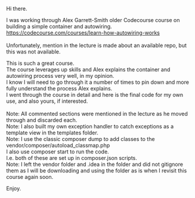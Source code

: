 Hi there.

I was working through Alex Garrett-Smith older Codecourse course on building a simple container and autowiring.
https://codecourse.com/courses/learn-how-autowiring-works<br><br>
Unfortunately, mention in the lecture is made about an available repo, but this was not available.

This is such a great course.<br>
The course leverages up skills and Alex explains the container and autowiring process very well, in my opinion.<br>
I know I will need to go through it a number of times to pin down and more fully understand the process Alex explains.<br>
I went through the course in detail and here is the final code for my own use, and also yours, if interested.<br><br>
Note:  All commented sections were mentioned in the lecture as he moved through and discarded each.<br>
Note:  I also built my own exception handler to catch exceptions as a template view in the templates folder.<br>
Note:  I use the classic composer dump to add classes to the vendor/composer/autoload_classmap.php<br>
I also use composer start to run the code.<br>
I.e. both of these are set up in composer.json scripts.<br>
Note:  I left the vendor folder and .idea in the folder and did not gitignore them as I will be downloading and using the folder as is when I revisit this course again soon.

Enjoy.

